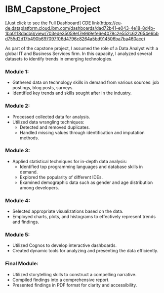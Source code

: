 # IBM_Capstone_Project

[Just click to see the Full Dashboard] CDE link(https://eu-de.dataplatform.cloud.ibm.com/dashboards/dad72b41-e043-4e18-8d4b-1ba0118dacb6/view/703ede35059e17e969efe6e4079c2e552c622654e6bbd755d2d17b490b697097f06d4796c8264a5bd914506ba7ba460ace)

As part of the capstone project, I assumed the role of a Data Analyst with a global IT and Business Services firm. In this capacity, I analyzed several datasets to identify trends in emerging technologies.

### Module 1:
- Gathered data on technology skills in demand from various sources: job postings, blog posts, surveys.
- Identified key trends and skills sought after in the industry.

### Module 2:
- Processed collected data for analysis.
- Utilized data wrangling techniques:
  - Detected and removed duplicates.
  - Handled missing values through identification and imputation methods.

### Module 3:
- Applied statistical techniques for in-depth data analysis:
  - Identified top programming languages and database skills in demand.
  - Explored the popularity of different IDEs.
  - Examined demographic data such as gender and age distribution among developers.

### Module 4:
- Selected appropriate visualizations based on the data.
- Employed charts, plots, and histograms to effectively represent trends and findings.

### Module 5:
- Utilized Cognos to develop interactive dashboards.
- Created dynamic tools for analyzing and presenting the data efficiently.

### Final Module:
- Utilized storytelling skills to construct a compelling narrative.
- Compiled findings into a comprehensive report.
- Presented findings in PDF format for clarity and accessibility.
  
